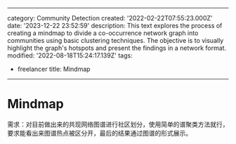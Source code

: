 ------
category: Community Detection
created: '2022-02-22T07:55:23.000Z'
date: '2023-12-22 23:52:59'
description: This text explores the process of creating a mindmap to divide a co-occurrence
  network graph into communities using basic clustering techniques. The objective
  is to visually highlight the graph's hotspots and present the findings in a network
  format.
modified: '2022-08-18T15:24:17.139Z'
tags:
- freelancer
title: Mindmap
------

# Mindmap

需求：对目前做出来的共现网络图谱进行社区划分，使用简单的谱聚类方法就行，要求能看出来图谱热点被区分开，最后的结果通过图谱的形式展示。
